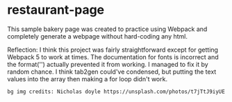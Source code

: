 # restaurant-page


This sample bakery page was created to practice using Webpack and completely generate a webpage without hard-coding any html.


Reflection: I think this project was fairly straightforward except for getting Webpack 5 to work at times.
The documentation for fonts is incorrect and the format('') actually prevented it from working. 
I managed to fix it by random chance. I think tab2gen could've condensed, but putting the text values into the array then making a for loop didn't work. 





    bg img credits: Nicholas doyle https://unsplash.com/photos/t7jTtJ9iyUE



